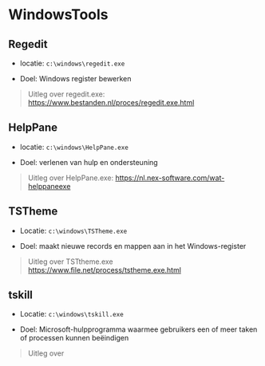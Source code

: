 # WindowsTools
## Regedit
- locatie: ``c:\windows\regedit.exe``

- Doel: Windows register bewerken

> Uitleg over regedit.exe:
  https://www.bestanden.nl/proces/regedit.exe.html
  
  ## HelpPane
  - locatie: ``c:\windows\HelpPane.exe``

  - Doel: verlenen van hulp en ondersteuning

  > Uitleg over HelpPane.exe:
    https://nl.nex-software.com/wat-helppaneexe
    
   ## TSTheme
   - Locatie: ``c:\windows\TSTheme.exe``

   - Doel: maakt nieuwe records en mappen aan in het Windows-register 

   > Uitleg over TSTtheme.exe
     https://www.file.net/process/tstheme.exe.html
     
   ## tskill
   - Locatie: ``c:\windows\tskill.exe``
   
   - Doel: Microsoft-hulpprogramma waarmee gebruikers een of meer taken of processen kunnen beëindigen

   > Uitleg over 
    
    
